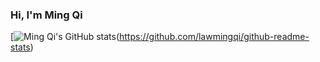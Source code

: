 ### Hi, I'm Ming Qi



[![Ming Qi's GitHub stats](https://github-readme-stats.vercel.app/api?username=lawmingqi&show_icons=true&theme=transparent)(https://github.com/lawmingqi/github-readme-stats)
